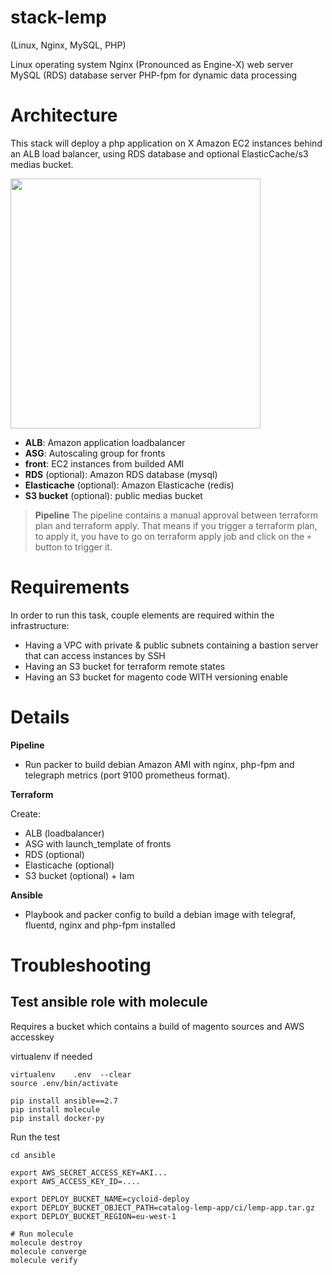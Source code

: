 # stack-lemp
(Linux, Nginx, MySQL, PHP)

Linux operating system
Nginx (Pronounced as Engine-X) web server
MySQL (RDS) database server
PHP-fpm for dynamic data processing


# Architecture

This stack will deploy a php application on X Amazon EC2 instances behind an ALB load balancer, using RDS database and optional ElasticCache/s3 medias bucket.

<img src="https://raw.githubusercontent.com/cycloid-community-catalog/stack-lemp/master/diagram.png" width="400">

  * **ALB**: Amazon application loadbalancer
  * **ASG**: Autoscaling group for fronts
  * **front**: EC2 instances from builded AMI
  * **RDS** (optional): Amazon RDS database (mysql)
  * **Elasticache** (optional): Amazon Elasticache (redis)
  * **S3 bucket** (optional): public medias bucket

> **Pipeline** The pipeline contains a manual approval between terraform plan and terraform apply.
> That means if you trigger a terraform plan, to apply it, you have to go on terraform apply job
> and click on the `+` button to trigger it.

# Requirements

In order to run this task, couple elements are required within the infrastructure:

* Having a VPC with private & public subnets containing a bastion server that can access instances by SSH
* Having an S3 bucket for terraform remote states
* Having an S3 bucket for magento code WITH versioning enable


# Details

**Pipeline**

  * Run packer to build debian Amazon AMI with nginx, php-fpm and telegraph metrics (port 9100 prometheus format).

**Terraform**

Create:

  * ALB (loadbalancer)
  * ASG with launch_template of fronts
  * RDS (optional)
  * Elasticache (optional)
  * S3 bucket (optional) + Iam

**Ansible**

  * Playbook and packer config to build a debian image with telegraf, fluentd, nginx and php-fpm installed


# Troubleshooting

## Test ansible role with molecule

Requires a bucket which contains a build of magento sources and AWS accesskey

virtualenv if needed
```
virtualenv    .env  --clear
source .env/bin/activate

pip install ansible==2.7
pip install molecule
pip install docker-py
```

Run the test
```
cd ansible

export AWS_SECRET_ACCESS_KEY=AKI...
export AWS_ACCESS_KEY_ID=....

export DEPLOY_BUCKET_NAME=cycloid-deploy
export DEPLOY_BUCKET_OBJECT_PATH=catalog-lemp-app/ci/lemp-app.tar.gz
export DEPLOY_BUCKET_REGION=eu-west-1

# Run molecule
molecule destroy
molecule converge
molecule verify
```
